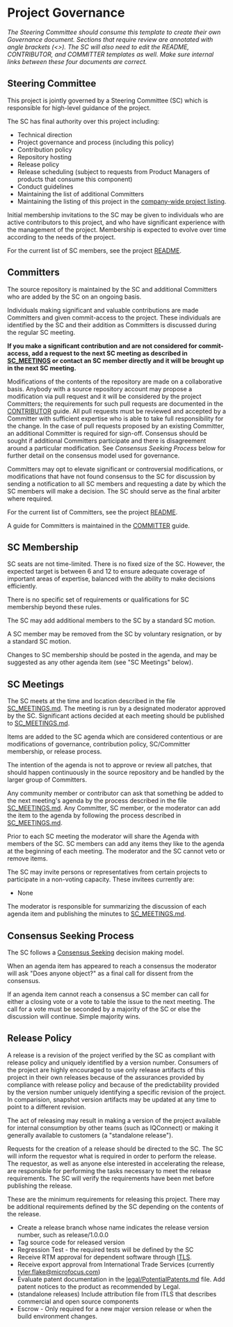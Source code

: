 # <Project Name> Project Governance

*The Steering Committee should consume this template to create their own Governance document. Sections that require review are annotated with angle brackets (<>). The SC will also need to edit the README, CONTRIBUTOR, and COMMITTER templates as well. Make sure internal links between these four documents are correct.* 

## Steering Committee

This project is jointly governed by a Steering Committee (SC) which is responsible for high-level guidance of the project.

The SC has final authority over this project including:

*   Technical direction
*   Project governance and process (including this policy)
*   Contribution policy
*   Repository hosting
*   Release policy
*   Release scheduling (subject to requests from Product Managers of products that consume this component)
*   Conduct guidelines
*   Maintaining the list of additional Committers
*   Maintaining the listing of this project in the [company-wide project listing](http://wiki.esecurity.net:8090/display/IS/Inner+Source+Home#InnerSourceHome-ProjectCatalog).

Initial membership invitations to the SC may be given to individuals who are active contributors to this project, and who have significant experience with the management of the project. Membership is expected to evolve over time according to the needs of the project.

For the current list of SC members, see the project [README](README.md).

## Committers

The source repository is maintained by the SC and additional Committers who are added by the SC on an ongoing basis.

Individuals making significant and valuable contributions are made Committers and given commit-access to the project. These individuals are identified by the SC and their addition as Committers is discussed during the regular SC meeting.

**If you make a significant contribution and are not considered for commit-access, add a request to the next SC meeting as described in [SC_MEETINGS](SC_MEETINGS.md) or contact an SC member directly and it will be brought up in the next SC meeting.**

Modifications of the contents of the repository are made on a collaborative basis. Anybody with a source repository account may propose a modification via pull request and it will be considered by the project Committers; the requirements for such pull requests are documented in the [CONTRIBUTOR](CONTRIBUTOR.md) guide. All pull requests must be reviewed and accepted by a Committer with sufficient expertise who is able to take full responsibility for the change. In the case of pull requests proposed by an existing Committer, an additional Committer is required for sign-off. Consensus should be sought if additional Committers participate and there is disagreement around a particular modification. See _Consensus Seeking Process_ below for further detail on the consensus model used for governance.

Committers may opt to elevate significant or controversial modifications, or modifications that have not found consensus to the SC for discussion by sending a notification to all SC members and requesting a date by which the SC members will make a decision. The SC should serve as the final arbiter where required.

For the current list of Committers, see the project [README](README.md).

A guide for Committers is maintained in the [COMMITTER](COMMITTER.md) guide.

## SC Membership

SC seats are not time-limited. There is no fixed size of the SC. However, the expected target is between 6 and 12 to ensure adequate coverage of important areas of expertise, balanced with the ability to make decisions efficiently.

There is no specific set of requirements or qualifications for SC membership beyond these rules.

The SC may add additional members to the SC by a standard SC motion.

A SC member may be removed from the SC by voluntary resignation, or by a standard SC motion.

Changes to SC membership should be posted in the agenda, and may be suggested as any other agenda item (see "SC Meetings" below).

## SC Meetings

The SC meets at the time and location described in the file [SC_MEETINGS.md](SC_MEETINGS.md). The meeting is run by a designated moderator approved by the SC. Significant actions decided at each meeting should be published to [SC_MEETINGS.md](SC_MEETINGS.md).

Items are added to the SC agenda which are considered contentious or are modifications of governance, contribution policy, SC/Committer membership, or release process.

The intention of the agenda is not to approve or review all patches, that should happen continuously in the source repository and be handled by the larger group of Committers.

Any community member or contributor can ask that something be added to the next meeting's agenda by the process described in the file [SC_MEETINGS.md](SC_MEETINGS.md). Any Committer, SC member, or the moderator can add the item to the agenda by following the process described in [SC_MEETINGS.md](SC_MEETINGS.md).

Prior to each SC meeting the moderator will share the Agenda with members of the SC. SC members can add any items they like to the agenda at the beginning of each meeting. The moderator and the SC cannot veto or remove items.

The SC may invite persons or representatives from certain projects to participate in a non-voting capacity. These invitees currently are:

*   None

The moderator is responsible for summarizing the discussion of each agenda item and publishing the minutes to [SC_MEETINGS.md](SC_MEETINGS.md).

## Consensus Seeking Process

The SC follows a [Consensus Seeking](http://en.wikipedia.org/wiki/Consensus-seeking_decision-making) decision making model.

When an agenda item has appeared to reach a consensus the moderator will ask "Does anyone object?" as a final call for dissent from the consensus.

If an agenda item cannot reach a consensus a SC member can call for either a closing vote or a vote to table the issue to the next meeting. The call for a vote must be seconded by a majority of the SC or else the discussion will continue. Simple majority wins.

## Release Policy 

A release is a revision of the project verified by the SC as compliant with release policy and uniquely identified by a version number.  Consumers of the project are highly encouraged to use only release artifacts of this project in their own releases because of the assurances provided by compliance with release policy and because of the predictability provided by the version number uniquely identifying a specific revision of the project.  In comparision, snapshot version artifacts may be updated at any time to point to a different revision.

The act of releasing may result in making a version of the project available for internal consumption by other teams (such as IQConnect) or making it generally available to customers (a "standalone release").

Requests for the creation of a release should be directed to the SC.  The SC will inform the requestor what is required in order to perform the release.  The requestor, as well as anyone else interested in accelerating the release, are responsible for performing the tasks necessary to meet the release requirements.  The SC will verify the requirements have been met before publishing the release.

These are the minimum requirements for releasing this project. There may be additional requirements defined by the SC depending on the contents of the release.

*   Create a release branch whose name indicates the release version number, such as release/1.0.0.0
*   Tag source code for released version
*   Regression Test - the required tests will be defined by the SC
*   Receive RTM approval for dependent software through [ITLS](http://alliance.microfocus.com/RegistrationList.aspx).
*   Receive export approval from International Trade Services (currently tyler.flake@microfocus.com)
*   Evaluate patent documentation in the [legal/PotentialPatents.md](legal/PotentialPatents.md) file. Add patent notices to the product as recommended by Legal.
*   (standalone releases) Include attribution file from ITLS that describes commercial and open source components
*   Escrow - Only required for a new major version release or when the build environment changes.

